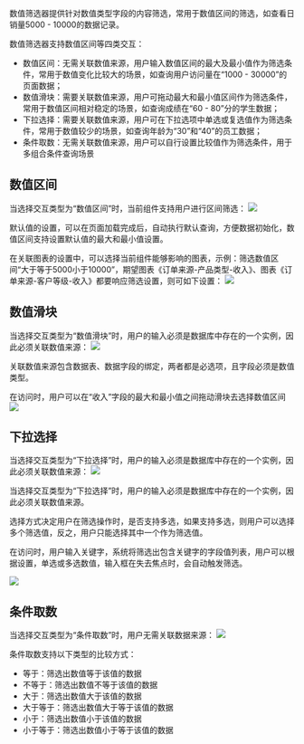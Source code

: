 数值筛选器提供针对数值类型字段的内容筛选，常用于数值区间的筛选，如查看日销量5000 - 10000的数据记录。

数值筛选器支持数值区间等四类交互：

- 数值区间：无需关联数值来源，用户输入数值区间的最大及最小值作为筛选条件，常用于数值变化比较大的场景，如查询用户访问量在“1000 - 30000”的页面数据；
- 数值滑块：需要关联数值来源，用户可拖动最大和最小值区间作为筛选条件，常用于数值区间相对稳定的场景，如查询成绩在“60 - 80”分的学生数据；
- 下拉选择：需要关联数值来源，用户可在下拉选项中单选或复选值作为筛选条件，常用于数值较少的场景，如查询年龄为“30”和“40”的员工数据；
- 条件取数：无需关联数值来源，用户可以自行设置比较值作为筛选条件，用于多组合条件查询场景




## 数值区间

当选择交互类型为“数值区间”时，当前组件支持用户进行区间筛选：
![](https://qcloudimg.tencent-cloud.cn/raw/c561d67fe3c000fea92da4147c05fb46.png)

默认值的设置，可以在页面加载完成后，自动执行默认查询，方便数据初始化，数值区间支持设置默认值的最大和最小值设置。



在关联图表的设置中，可以选择当前组件能够影响的图表，示例：筛选数值区间“大于等于5000小于10000”，期望图表《订单来源-产品类型-收入》、图表《订单来源-客户等级-收入》都要响应筛选设置，则可如下设置：
![](https://qcloudimg.tencent-cloud.cn/raw/9d74c1ddf5b7622e5a6817f27c0b5932.png)



## 数值滑块

当选择交互类型为“数值滑块”时，用户的输入必须是数据库中存在的一个实例，因此必须关联数值来源：
![](https://qcloudimg.tencent-cloud.cn/raw/43ad87cd14212bdd16bb3fcbf800dc44.png)

关联数值来源包含数据表、数据字段的绑定，两者都是必选项，且字段必须是数值类型。

在访问时，用户可以在“收入”字段的最大和最小值之间拖动滑块去选择数值区间
![](https://qcloudimg.tencent-cloud.cn/raw/2fcf662f9db595369a44ae7335767104.png)

## 下拉选择

当选择交互类型为“下拉选择”时，用户的输入必须是数据库中存在的一个实例，因此必须关联数值来源：
![](https://qcloudimg.tencent-cloud.cn/raw/b22174cd8be212daaf40991afe82d924.png)

当选择交互类型为“下拉选择”时，用户的输入必须是数据库中存在的一个实例，因此必须关联数值来源。

选择方式决定用户在筛选操作时，是否支持多选，如果支持多选，则用户可以选择多个筛选值，反之，用户只能选择其中一个作为筛选值。

在访问时，用户输入关键字，系统将筛选出包含关键字的字段值列表，用户可以根据设置，单选或多选数值，输入框在失去焦点时，会自动触发筛选。

![](https://qcloudimg.tencent-cloud.cn/raw/218d5b4e6083d4371e5d2cdf6c1ae31f.png)

## 条件取数

当选择交互类型为“条件取数”时，用户无需关联数据来源：
![](https://qcloudimg.tencent-cloud.cn/raw/4c06302b19fe462d071ba81ebac349cc.png)

条件取数支持以下类型的比较方式：

- 等于：筛选出数值等于该值的数据
- 不等于：筛选出数值不等于该值的数据
- 大于：筛选出数值大于该值的数据
- 大于等于：筛选出数值大于等于该值的数据
- 小于：筛选出数值小于该值的数据
- 小于等于：筛选出数值小于等于该值的数据
